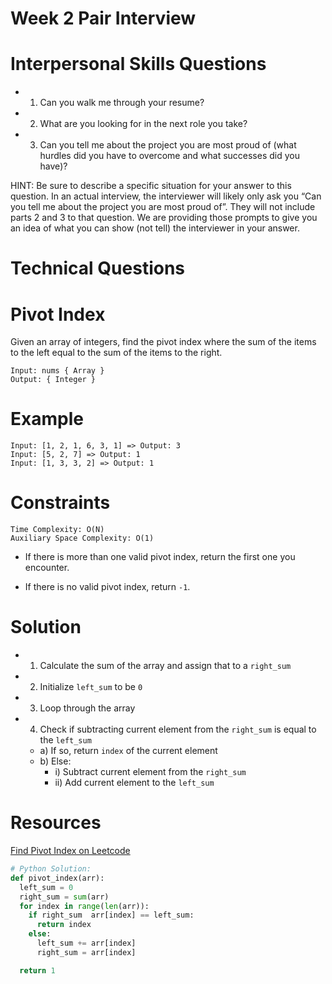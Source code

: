 # Week 2 Pair Interview

# Interpersonal Skills Questions

* 1) Can you walk me through your resume?
* 2) What are you looking for in the next role you take?
* 3) Can you tell me about the project you are most proud of (what hurdles did you have to overcome and what successes did you have)?

HINT: Be sure to describe a specific situation for your answer to this question. In an actual interview, the interviewer will likely only ask you “Can you tell me about the project you are most proud of”. They will not include parts 2 and 3 to that question. We are providing those prompts to give you an idea of what you can show (not tell) the interviewer in your answer.

# Technical Questions

# Pivot Index

Given an array of integers, find the pivot index where the sum of the items to the left equal to the sum of the items to the right.


```
Input: nums { Array }
Output: { Integer }
```
# Example
```
Input: [1, 2, 1, 6, 3, 1] => Output: 3
Input: [5, 2, 7] => Output: ­1
Input: [­1, 3, ­3, 2] => Output: 1
```
# Constraints

```
Time Complexity: O(N)
Auxiliary Space Complexity: O(1)
```

* If there is more than one valid pivot index, return the first one you encounter.

* If there is no valid pivot index, return `-1`.

# Solution
* 1) Calculate the sum of the array and assign that to a `right_sum`
* 2) Initialize `left_sum` to be `0`
* 3) Loop through the array
* 4) Check if subtracting current element from the `right_sum` is equal to the `left_sum`
  * a) If so, return `index` of the current element
  * b) Else:
    * i) Subtract current element from the `right_sum`
    * ii) Add current element to the `left_sum`

# Resources
[Find Pivot Index on Leetcode](https://leetcode.com/problems/find-pivot-index/solution/)

```python
# Python Solution:
def pivot_index(arr):
  left_sum = 0
  right_sum = sum(arr)
  for index in range(len(arr)):
    if right_sum ­ arr[index] == left_sum:
      return index
    else:
      left_sum += arr[index]
      right_sum ­= arr[index]

  return ­1
```
